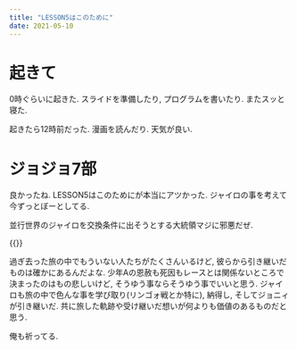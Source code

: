 ```yaml
---
title: "LESSON5はこのために"
date: 2021-05-10
---
```


# 起きて
0時ぐらいに起きた. スライドを準備したり, プログラムを書いたり. またスッと寝た.

起きたら12時前だった. 漫画を読んだり. 天気が良い.

# ジョジョ7部
良かったね. LESSON5はこのためにが本当にアツかった. ジャイロの事を考えて今ずっとぼーとしてる.

並行世界のジャイロを交換条件に出そうとする大統領マジに邪悪だぜ.

{{<tweet user="dango_bot" id="1391756591154692106">}}

過ぎ去った旅の中でもういない人たちがたくさんいるけど, 彼らから引き継いだものは確かにあるんだよな. 少年Aの恩赦も死因もレースとは関係ないところで決まったのはもの悲しいけど, そうゆう事ならそうゆう事でいいと思う. ジャイロも旅の中で色んな事を学び取り(リンゴォ戦とか特に), 納得し, そしてジョニィが引き継いだ. 共に旅した軌跡や受け継いだ想いが何よりも価値のあるものだと思う.

俺も祈ってる.